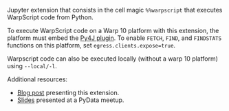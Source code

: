 Jupyter extension that consists in the cell magic `%%warpscript` that executes WarpScript code from Python.

To execute WarpScript code on a Warp 10 platform with this extension, the platform must embed the [Py4J plugin](https://gitlab.com/senx/warp10-plugin-py4j). To enable `FETCH`, `FIND`, and `FINDSTATS` functions on this platform, set `egress.clients.expose=true`.

Warpscript code can also be executed locally (without a warp 10 platform) using `--local/-l`.

Additional resources:

* [Blog post](https://blog.senx.io/warpscript-in-jupyter-notebooks/) presenting this extension.
* [Slides](https://fr.slideshare.net/JeanCharlesVialatte/20190705-py-dataparismeetup) presented at a PyData meetup.
